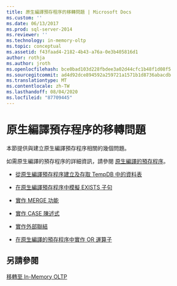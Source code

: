 ```yaml
---
title: 原生編譯預存程序的移轉問題 | Microsoft Docs
ms.custom: ''
ms.date: 06/13/2017
ms.prod: sql-server-2014
ms.reviewer: ''
ms.technology: in-memory-oltp
ms.topic: conceptual
ms.assetid: f43faad4-2182-4b43-a76a-0e3b405816d1
author: rothja
ms.author: jroth
ms.openlocfilehash: bce0bad103d228fbdee3a02d44cfc1b48f1d08f5
ms.sourcegitcommit: ad4d92dce894592a259721a1571b1d8736abacdb
ms.translationtype: MT
ms.contentlocale: zh-TW
ms.lasthandoff: 08/04/2020
ms.locfileid: "87709445"
---
```

# <a name="migration-issues-for-natively-compiled-stored-procedures"></a>原生編譯預存程序的移轉問題
  本節提供與建立原生編譯預存程序相關的幾個問題。  
  
 如需原生編譯的預存程序的詳細資訊，請參閱 [原生編譯的預存程序](natively-compiled-stored-procedures.md)。  
  
-   [從原生編譯預存程序建立及存取 TempDB 中的資料表](create-and-access-tables-in-tempdb-from-stored-procedures.md)  
  
-   [在原生編譯預存程序中模擬 EXISTS 子句](simulating-an-if-while-exists-statement-in-a-natively-compiled-module.md)  
  
-   [實作 MERGE 功能](implementing-merge-functionality-in-a-natively-compiled-stored-procedure.md)  
  
-   [實作 CASE 陳述式](implementing-a-case-expression-in-a-natively-compiled-stored-procedure.md)  
  
-   [實作外部聯結](implementing-an-outer-join.md)  
  
-   [在原生編譯的預存程序中實作 OR 運算子](../../database-engine/implementing-the-or-operator-in-natively-compiled-stored-procedures.md)  
  
## <a name="see-also"></a>另請參閱  
 [移轉至 In-Memory OLTP](migrating-to-in-memory-oltp.md)  
  
  
